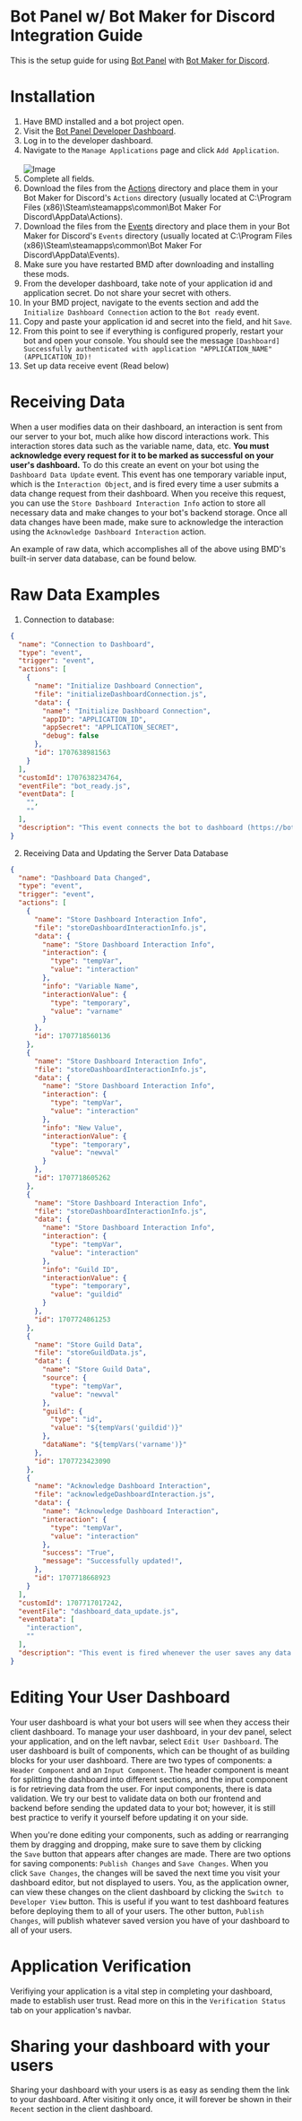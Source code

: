 # Bot Panel w/ Bot Maker for Discord Integration Guide
This is the setup guide for using [Bot Panel](https://botpanel.xyz) with [Bot Maker for Discord](https://store.steampowered.com/app/2592170/Bot_Maker_For_Discord/).

# Installation

1. Have BMD installed and a bot project open.
2. Visit the [Bot Panel Developer Dashboard](https://dev.botpanel.xyz).
3. Log in to the developer dashboard.
4. Navigate to the `Manage Applications` page and click `Add Application`.
   <br><br>
   ![Image](https://github.com/botpanel/bmd/blob/904c48f406149e5fbf4172109011a5212adba61b/.github/botpanel_bmd_step1.png?raw=true)
6. Complete all fields.
7. Download the files from the [Actions](https://github.com/botpanel/bmd/tree/main/Actions) directory and place them in your Bot Maker for Discord's `Actions` directory (usually located at C:\Program Files (x86)\Steam\steamapps\common\Bot Maker For Discord\AppData\Actions).
8. Download the files from the [Events](https://github.com/botpanel/bmd/tree/main/Events) directory and place them in your Bot Maker for Discord's `Events` directory (usually located at C:\Program Files (x86)\Steam\steamapps\common\Bot Maker For Discord\AppData\Events).
9. Make sure you have restarted BMD after downloading and installing these mods.
10. From the developer dashboard, take note of your application id and application secret. Do not share your secret with others.
11. In your BMD project, navigate to the events section and add the `Initialize Dashboard Connection` action to the `Bot ready` event.
12. Copy and paste your application id and secret into the field, and hit `Save`.
13. From this point to see if everything is configured properly, restart your bot and open your console. You should see the message `[Dashboard] Successfully authenticated with application "APPLICATION_NAME" (APPLICATION_ID)!`
14. Set up data receive event (Read below)

# Receiving Data

When a user modifies data on their dashboard, an interaction is sent from our server to your bot, much alike how discord interactions work. This interaction stores data such as the variable name, data, etc. **You must acknowledge every request for it to be marked as successful on your user's dashboard.** To do this create an event on your bot using the `Dashboard Data Update` event. This event has one temporary variable input, which is the `Interaction Object`, and is fired every time a user submits a data change request from their dashboard. When you receive this request, you can use the `Store Dashboard Interaction Info` action to store all necessary data and make changes to your bot's backend storage. Once all data changes have been made, make sure to acknowledge the interaction using the `Acknowledge Dashboard Interaction` action.

An example of raw data, which accomplishes all of the above using BMD's built-in server data database, can be found below.

# Raw Data Examples

1. Connection to database:
```json
{
  "name": "Connection to Dashboard",
  "type": "event",
  "trigger": "event",
  "actions": [
    {
      "name": "Initialize Dashboard Connection",
      "file": "initializeDashboardConnection.js",
      "data": {
        "name": "Initialize Dashboard Connection",
        "appID": "APPLICATION_ID",
        "appSecret": "APPLICATION_SECRET",
        "debug": false
      },
      "id": 1707638981563
    }
  ],
  "customId": 1707638234764,
  "eventFile": "bot_ready.js",
  "eventData": [
    "",
    ""
  ],
  "description": "This event connects the bot to dashboard (https://botpanel.xyz)"
}
```

2. Receiving Data and Updating the Server Data Database

```json
{
  "name": "Dashboard Data Changed",
  "type": "event",
  "trigger": "event",
  "actions": [
    {
      "name": "Store Dashboard Interaction Info",
      "file": "storeDashboardInteractionInfo.js",
      "data": {
        "name": "Store Dashboard Interaction Info",
        "interaction": {
          "type": "tempVar",
          "value": "interaction"
        },
        "info": "Variable Name",
        "interactionValue": {
          "type": "temporary",
          "value": "varname"
        }
      },
      "id": 1707718560136
    },
    {
      "name": "Store Dashboard Interaction Info",
      "file": "storeDashboardInteractionInfo.js",
      "data": {
        "name": "Store Dashboard Interaction Info",
        "interaction": {
          "type": "tempVar",
          "value": "interaction"
        },
        "info": "New Value",
        "interactionValue": {
          "type": "temporary",
          "value": "newval"
        }
      },
      "id": 1707718605262
    },
    {
      "name": "Store Dashboard Interaction Info",
      "file": "storeDashboardInteractionInfo.js",
      "data": {
        "name": "Store Dashboard Interaction Info",
        "interaction": {
          "type": "tempVar",
          "value": "interaction"
        },
        "info": "Guild ID",
        "interactionValue": {
          "type": "temporary",
          "value": "guildid"
        }
      },
      "id": 1707724861253
    },
    {
      "name": "Store Guild Data",
      "file": "storeGuildData.js",
      "data": {
        "name": "Store Guild Data",
        "source": {
          "type": "tempVar",
          "value": "newval"
        },
        "guild": {
          "type": "id",
          "value": "${tempVars('guildid')}"
        },
        "dataName": "${tempVars('varname')}"
      },
      "id": 1707723423090
    },
    {
      "name": "Acknowledge Dashboard Interaction",
      "file": "acknowledgeDashboardInteraction.js",
      "data": {
        "name": "Acknowledge Dashboard Interaction",
        "interaction": {
          "type": "tempVar",
          "value": "interaction"
        },
        "success": "True",
        "message": "Successfully updated!",
      },
      "id": 1707718668923
    }
  ],
  "customId": 1707717017242,
  "eventFile": "dashboard_data_update.js",
  "eventData": [
    "interaction",
    ""
  ],
  "description": "This event is fired whenever the user saves any data in your bot panel"
}
```

# Editing Your User Dashboard

Your user dashboard is what your bot users will see when they access their client dashboard. To manage your user dashboard, in your dev panel, select your application, and on the left navbar, select `Edit User Dashboard`. The user dashboard is built of components, which can be thought of as building blocks for your user dashboard. There are two types of components: a `Header Component` and an `Input Component`. The header component is meant for splitting the dashboard into different sections, and the input component is for retrieving data from the user. For input components, there is data validation. We try our best to validate data on both our frontend and backend before sending the updated data to your bot; however, it is still best practice to verify it yourself before updating it on your side.

When you're done editing your components, such as adding or rearranging them by dragging and dropping, make sure to save them by clicking the `Save` button that appears after changes are made. There are two options for saving components: `Publish Changes` and `Save Changes`. When you click `Save Changes`, the changes will be saved the next time you visit your dashboard editor, but not displayed to users. You, as the application owner, can view these changes on the client dashboard by clicking the `Switch to Developer View` button. This is useful if you want to test dashboard features before deploying them to all of your users. The other button, `Publish Changes`, will publish whatever saved version you have of your dashboard to all of your users.

# Application Verification

Verifiying your application is a vital step in completing your dashboard, made to establish user trust. Read more on this in the `Verification Status` tab on your application's navbar.

# Sharing your dashboard with your users

Sharing your dashboard with your users is as easy as sending them the link to your dashboard. After visiting it only once, it will forever be shown in their `Recent` section in the client dashboard.
